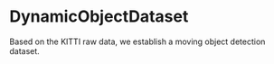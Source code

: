 # DynamicObjectDataset
Based on the KITTI raw data, we establish a moving object detection dataset.
